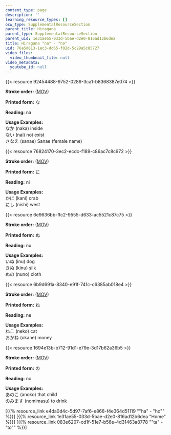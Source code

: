 ```yaml
---
content_type: page
description: ''
learning_resource_types: []
ocw_type: SupplementalResourceSection
parent_title: Hiragana
parent_type: SupplementalResourceSection
parent_uid: 1e31ae55-033d-5bae-d2e0-816ad12b6dea
title: Hiragana "na" - "no"
uid: 76a5d813-1ec3-dd65-f02d-5c29a5c85727
video_files:
  video_thumbnail_file: null
video_metadata:
  youtube_id: null
---
```


{{< resource 92454488-9752-0289-3ca1-b8368387e074 >}}

**Stroke order:** ([MOV](http://www.archive.org/download/MITRES21F.01S10_HIRAGANA_CHARACTERS/0442.mov))

**Printed form:** な

**Reading:** na

**Usage Examples:**  
なか (naka) inside  
ない (nai) not exist  
さなえ (sanae) Sanae (female name)

{{< resource 76824170-3ec2-ecdc-f189-c86ac7c8c972 >}}

**Stroke order:** ([MOV](http://www.archive.org/download/MITRES21F.01S10_HIRAGANA_CHARACTERS/0443.mov))

**Printed form:** に

**Reading:** ni

**Usage Examples:**  
かに (kani) crab  
にし (nishi) west

{{< resource 6e9636bb-ffc2-9555-d633-ac5521c87c75 >}}

**Stroke order:** ([MOV](http://www.archive.org/download/MITRES21F.01S10_HIRAGANA_CHARACTERS/0444.mov))

**Printed form:** ぬ

**Reading:** nu

**Usage Examples:**  
いぬ (inu) dog  
きぬ (kinu) silk  
ぬの (nuno) cloth

{{< resource 6b9d691a-8340-e91f-741c-c6385ab018e4 >}}

**Stroke order:** ([MOV](http://www.archive.org/download/MITRES21F.01S10_HIRAGANA_CHARACTERS/0445.mov))

**Printed form:** ね

**Reading:** ne

**Usage Examples:**  
ねこ (neko) cat  
おかね (okane) money

{{< resource 1694e13b-b712-91d1-e79e-3d17b62a36b5 >}}

**Stroke order:** ([MOV](http://www.archive.org/download/MITRES21F.01S10_HIRAGANA_CHARACTERS/0446.mov))

**Printed form:** の

**Reading:** no

**Usage Examples:**  
あのこ (anoko) that child  
のみます (nomimasu) to drink

  
\[{{% resource_link e4da0d4c-5d97-7af6-e868-f4e364d51119 "\"ha\" - \"ho\"" %}}\] \[{{% resource_link 1e31ae55-033d-5bae-d2e0-816ad12b6dea "Home" %}}\] \[{{% resource_link 083e6207-cd1f-51e7-b56e-4d31463a8778 "\"ta\" - \"to\"" %}}\]